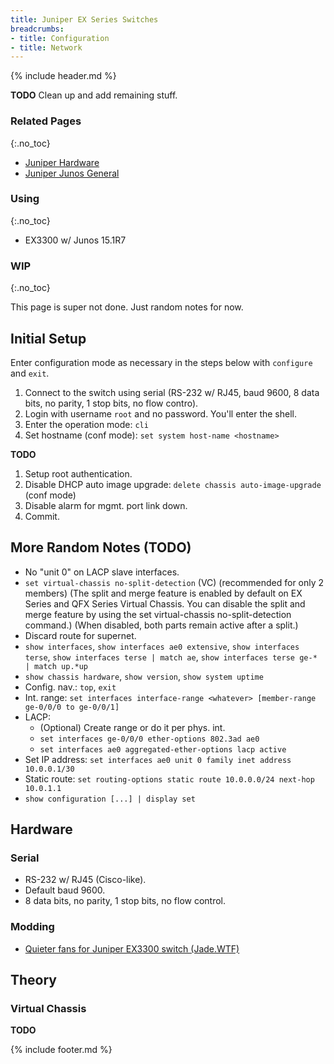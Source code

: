 ```yaml
---
title: Juniper EX Series Switches
breadcrumbs:
- title: Configuration
- title: Network
---
```

{% include header.md %}

**TODO** Clean up and add remaining stuff.

### Related Pages
{:.no_toc}

- [Juniper Hardware](../juniper-hardware/)
- [Juniper Junos General](../juniper-junos-general/)

### Using
{:.no_toc}

- EX3300 w/ Junos 15.1R7

### WIP
{:.no_toc}

This page is super not done. Just random notes for now.

## Initial Setup

Enter configuration mode as necessary in the steps below with `configure` and `exit`.

1. Connect to the switch using serial (RS-232 w/ RJ45, baud 9600, 8 data bits, no parity, 1 stop bits, no flow contro).
1. Login with username `root` and no password. You'll enter the shell.
1. Enter the operation mode: `cli`
1. Set hostname (conf mode): `set system host-name <hostname>`

**TODO**
1. Setup root authentication.
1. Disable DHCP auto image upgrade: `delete chassis auto-image-upgrade` (conf mode)
1. Disable alarm for mgmt. port link down.
1. Commit.

## More Random Notes (TODO)

- No "unit 0" on LACP slave interfaces.
- `set virtual-chassis no-split-detection` (VC) (recommended for only 2 members) (The split and merge feature is enabled by default on EX Series and QFX Series Virtual Chassis. You can disable the split and merge feature by using the set virtual-chassis no-split-detection command.) (When disabled, both parts remain active after a split.)
- Discard route for supernet.
- `show interfaces`, `show interfaces ae0 extensive`, `show interfaces terse`, `show interfaces terse | match ae`, `show interfaces terse ge-* | match up.*up`
- `show chassis hardware`, `show version`, `show system uptime`
- Config. nav.: `top`, `exit`
- Int. range: `set interfaces interface-range <whatever> [member-range ge-0/0/0 to ge-0/0/1]`
- LACP:
    - (Optional) Create range or do it per phys. int.
    - `set interfaces ge-0/0/0 ether-options 802.3ad ae0`
    - `set interfaces ae0 aggregated-ether-options lacp active`
- Set IP address: `set interfaces ae0 unit 0 family inet address 10.0.0.1/30`
- Static route: `set routing-options static route 10.0.0.0/24 next-hop 10.0.1.1`
- `show configuration [...] | display set`

## Hardware

### Serial

- RS-232 w/ RJ45 (Cisco-like).
- Default baud 9600.
- 8 data bits, no parity, 1 stop bits, no flow control.

### Modding

- [Quieter fans for Juniper EX3300 switch (Jade.WTF)](https://jade.wtf/tech-notes/quiet-ex3300/)

## Theory

### Virtual Chassis

**TODO**

{% include footer.md %}
